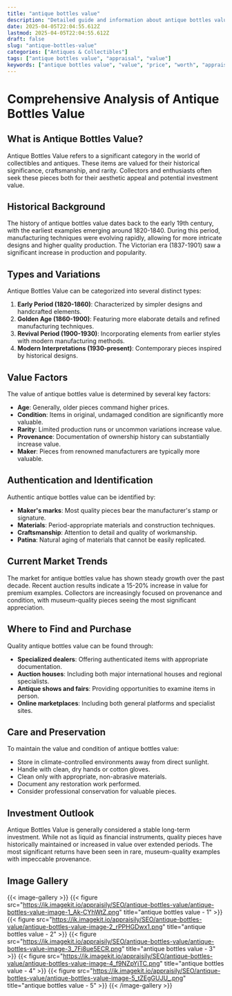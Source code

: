 ```yaml
---
title: "antique bottles value"
description: "Detailed guide and information about antique bottles value"
date: 2025-04-05T22:04:55.612Z
lastmod: 2025-04-05T22:04:55.612Z
draft: false
slug: "antique-bottles-value"
categories: ["Antiques & Collectibles"]
tags: ["antique bottles value", "appraisal", "value"]
keywords: ["antique bottles value", "value", "price", "worth", "appraisal"]
---
```


# Comprehensive Analysis of Antique Bottles Value

## What is Antique Bottles Value?

Antique Bottles Value refers to a significant category in the world of collectibles and antiques. These items are valued for their historical significance, craftsmanship, and rarity. Collectors and enthusiasts often seek these pieces both for their aesthetic appeal and potential investment value.

## Historical Background

The history of antique bottles value dates back to the early 19th century, with the earliest examples emerging around 1820-1840. During this period, manufacturing techniques were evolving rapidly, allowing for more intricate designs and higher quality production. The Victorian era (1837-1901) saw a significant increase in production and popularity.

## Types and Variations

Antique Bottles Value can be categorized into several distinct types:

1. **Early Period (1820-1860)**: Characterized by simpler designs and handcrafted elements.
2. **Golden Age (1860-1900)**: Featuring more elaborate details and refined manufacturing techniques.
3. **Revival Period (1900-1930)**: Incorporating elements from earlier styles with modern manufacturing methods.
4. **Modern Interpretations (1930-present)**: Contemporary pieces inspired by historical designs.

## Value Factors

The value of antique bottles value is determined by several key factors:

- **Age**: Generally, older pieces command higher prices.
- **Condition**: Items in original, undamaged condition are significantly more valuable.
- **Rarity**: Limited production runs or uncommon variations increase value.
- **Provenance**: Documentation of ownership history can substantially increase value.
- **Maker**: Pieces from renowned manufacturers are typically more valuable.

## Authentication and Identification

Authentic antique bottles value can be identified by:

- **Maker's marks**: Most quality pieces bear the manufacturer's stamp or signature.
- **Materials**: Period-appropriate materials and construction techniques.
- **Craftsmanship**: Attention to detail and quality of workmanship.
- **Patina**: Natural aging of materials that cannot be easily replicated.

## Current Market Trends

The market for antique bottles value has shown steady growth over the past decade. Recent auction results indicate a 15-20% increase in value for premium examples. Collectors are increasingly focused on provenance and condition, with museum-quality pieces seeing the most significant appreciation.

## Where to Find and Purchase

Quality antique bottles value can be found through:

- **Specialized dealers**: Offering authenticated items with appropriate documentation.
- **Auction houses**: Including both major international houses and regional specialists.
- **Antique shows and fairs**: Providing opportunities to examine items in person.
- **Online marketplaces**: Including both general platforms and specialist sites.

## Care and Preservation

To maintain the value and condition of antique bottles value:

- Store in climate-controlled environments away from direct sunlight.
- Handle with clean, dry hands or cotton gloves.
- Clean only with appropriate, non-abrasive materials.
- Document any restoration work performed.
- Consider professional conservation for valuable pieces.

## Investment Outlook

Antique Bottles Value is generally considered a stable long-term investment. While not as liquid as financial instruments, quality pieces have historically maintained or increased in value over extended periods. The most significant returns have been seen in rare, museum-quality examples with impeccable provenance.


## Image Gallery

{{< image-gallery >}}
  {{< figure src="https://ik.imagekit.io/appraisily/SEO/antique-bottles-value/antique-bottles-value-image-1_Ak-CYhWtZ.png" title="antique bottles value - 1" >}}
  {{< figure src="https://ik.imagekit.io/appraisily/SEO/antique-bottles-value/antique-bottles-value-image-2_rPPHGDwx1.png" title="antique bottles value - 2" >}}
  {{< figure src="https://ik.imagekit.io/appraisily/SEO/antique-bottles-value/antique-bottles-value-image-3_7Fi8ue5ECR.png" title="antique bottles value - 3" >}}
  {{< figure src="https://ik.imagekit.io/appraisily/SEO/antique-bottles-value/antique-bottles-value-image-4_f9NZpYjTC.png" title="antique bottles value - 4" >}}
  {{< figure src="https://ik.imagekit.io/appraisily/SEO/antique-bottles-value/antique-bottles-value-image-5_tZEgGUJU_.png" title="antique bottles value - 5" >}}
{{< /image-gallery >}}

